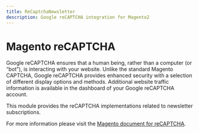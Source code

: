 ```yaml
---
title: ReCaptchaNewsletter
description: Google reCAPTCHA integration for Magento2
---
```


# Magento reCAPTCHA

Google reCAPTCHA ensures that a human being, rather than a computer (or “bot”), is interacting with your website. Unlike the standard Magento CAPTCHA, Google reCAPTCHA provides enhanced security with a selection of different display options and methods. Additional website traffic information is available in the dashboard of your Google reCAPTCHA account.

This module provides the reCAPTCHA implementations related to newsletter subscriptions.

For more information please visit the [Magento document for reCAPTCHA](https://docs.magento.com/user-guide/stores/security-google-recaptcha.html).
